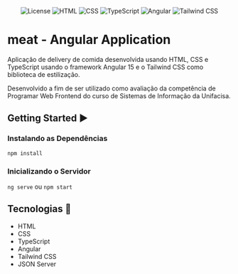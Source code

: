 <p align="center">
  <img alt="License" src="https://img.shields.io/badge/License-MIT-3B71CA?style=for-the-badge">
  <img alt="HTML" src="https://img.shields.io/badge/HTML5-E34F26?style=for-the-badge&logo=html5&logoColor=white">
  <img alt="CSS" src="https://img.shields.io/badge/CSS3-1572B6?style=for-the-badge&logo=css3&logoColor=white">
  <img alt="TypeScript" src="https://img.shields.io/badge/TypeScript-007ACC?style=for-the-badge&logo=typescript&logoColor=white">
  <img alt="Angular" src="https://img.shields.io/badge/Angular-DD0031?style=for-the-badge&logo=angular&logoColor=white">
  <img alt="Tailwind CSS" src="https://img.shields.io/badge/Tailwind_CSS-38B2AC?style=for-the-badge&logo=tailwind-css&logoColor=white">
</p>

# meat - Angular Application

Aplicação de delivery de comida desenvolvida usando HTML, CSS e TypeScript usando o framework Angular 15 e o Tailwind CSS como biblioteca de estilização.

Desenvolvido a fim de ser utilizado como avaliação da competência de Programar Web Frontend do curso de Sistemas de Informação da Unifacisa.

## Getting Started ▶️

### Instalando as Dependências

`npm install`

### Inicializando o Servidor

`ng serve` ou `npm start`

## Tecnologias 🚀

- HTML
- CSS
- TypeScript
- Angular
- Tailwind CSS
- JSON Server

